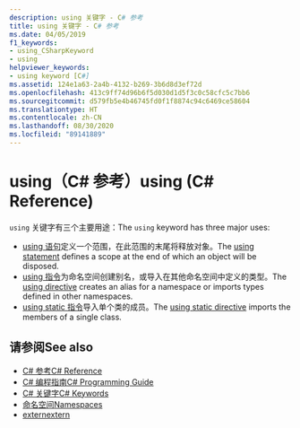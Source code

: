 ```yaml
---
description: using 关键字 - C# 参考
title: using 关键字 - C# 参考
ms.date: 04/05/2019
f1_keywords:
- using_CSharpKeyword
- using
helpviewer_keywords:
- using keyword [C#]
ms.assetid: 124e1a63-2a4b-4132-b269-3b6d8d3ef72d
ms.openlocfilehash: 413c9ff74d96b6f5d030d1d5f3c0c58cfc5c7bb6
ms.sourcegitcommit: d579fb5e4b46745fd0f1f8874c94c6469ce58604
ms.translationtype: HT
ms.contentlocale: zh-CN
ms.lasthandoff: 08/30/2020
ms.locfileid: "89141889"
---
```

# <a name="using-c-reference"></a><span data-ttu-id="348aa-103">using（C# 参考）</span><span class="sxs-lookup"><span data-stu-id="348aa-103">using (C# Reference)</span></span>

<span data-ttu-id="348aa-104">`using` 关键字有三个主要用途：</span><span class="sxs-lookup"><span data-stu-id="348aa-104">The `using` keyword has three major uses:</span></span>

- <span data-ttu-id="348aa-105">[using 语句](using-statement.md)定义一个范围，在此范围的末尾将释放对象。</span><span class="sxs-lookup"><span data-stu-id="348aa-105">The [using statement](using-statement.md) defines a scope at the end of which an object will be disposed.</span></span>
- <span data-ttu-id="348aa-106">[using 指令](using-directive.md)为命名空间创建别名，或导入在其他命名空间中定义的类型。</span><span class="sxs-lookup"><span data-stu-id="348aa-106">The [using directive](using-directive.md) creates an alias for a namespace or imports types defined in other namespaces.</span></span>
- <span data-ttu-id="348aa-107">[using static 指令](using-static.md)导入单个类的成员。</span><span class="sxs-lookup"><span data-stu-id="348aa-107">The [using static directive](using-static.md) imports the members of a single class.</span></span>

## <a name="see-also"></a><span data-ttu-id="348aa-108">请参阅</span><span class="sxs-lookup"><span data-stu-id="348aa-108">See also</span></span>

- [<span data-ttu-id="348aa-109">C# 参考</span><span class="sxs-lookup"><span data-stu-id="348aa-109">C# Reference</span></span>](../index.md)
- [<span data-ttu-id="348aa-110">C# 编程指南</span><span class="sxs-lookup"><span data-stu-id="348aa-110">C# Programming Guide</span></span>](../../programming-guide/index.md)
- [<span data-ttu-id="348aa-111">C# 关键字</span><span class="sxs-lookup"><span data-stu-id="348aa-111">C# Keywords</span></span>](index.md)
- [<span data-ttu-id="348aa-112">命名空间</span><span class="sxs-lookup"><span data-stu-id="348aa-112">Namespaces</span></span>](../../programming-guide/namespaces/index.md)
- [<span data-ttu-id="348aa-113">extern</span><span class="sxs-lookup"><span data-stu-id="348aa-113">extern</span></span>](extern.md)
